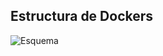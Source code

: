 ## Estructura de Dockers

![Esquema](https://github.com/SergiMC/ProyectoSergiMC/blob/master/Fotos/esquema.png)
